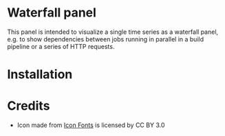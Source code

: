 # Waterfall panel

This panel is intended to visualize a single time series as a waterfall panel, e.g. to show dependencies between jobs
running in parallel in a build pipeline or a series of HTTP requests.

# Installation



# Credits

* Icon made from <a href="http://www.onlinewebfonts.com/icon">Icon Fonts</a> is licensed by CC BY 3.0
